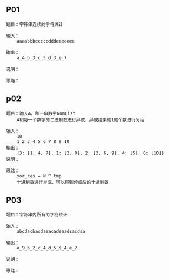 ## P01
    题目：字符串连续的字符统计
    
    输入：
        aaaabbbcccccdddeeeeeee
           
    输出：
        a_4_b_3_c_5_d_3_e_7
        
    说明：
    
    思路：
        
## p02
    题目：输入A，和一串数字NumList
        A和每一个数字的二进制数进行异或，异或结果的1的个数进行分组
    
    输入：
        10
        1 2 3 4 5 6 7 8 9 10        
    输出：
        {3: [1, 4, 7], 1: [2, 8], 2: [3, 6, 9], 4: [5], 0: [10]}
    说明：
    
    思路：
        xor_res = N ^ tmp
        十进制数进行异或，可以得到异或后的十进制数
        
## P03
    题目：字符串内所有的字符统计
    
    输入：
        abcdacbasdaeacadseadsacdsa
           
    输出：
        a_9_b_2_c_4_d_5_s_4_e_2
        
    说明：
    
    思路：           
    